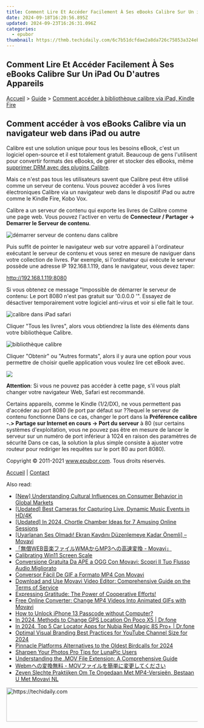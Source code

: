 ```yaml
---
title: Comment Lire Et Accéder Facilement À Ses eBooks Calibre Sur Un iPad Ou D'autres Appareils
date: 2024-09-18T16:20:56.895Z
updated: 2024-09-23T16:26:31.096Z
categories:
  - epubor
thumbnail: https://thmb.techidaily.com/6c7b51dcfdae2a8da726c75853a324eb9a3939b33880d7b4a364119150ff2caf.jpg
---
```


## Comment Lire Et Accéder Facilement À Ses eBooks Calibre Sur Un iPad Ou D'autres Appareils

[Accueil](http://www.epubor.com/fr/) \> [Guide](https://tools.techidaily.com/epubor/products/) \> [Comment accéder à bibliothèque calibre via iPad, Kindle Fire](https://tools.techidaily.com/epubor/products/)

## Comment accéder à vos eBooks Calibre via un navigateur web dans iPad ou autre

Calibre est une solution unique pour tous les besoins eBook, c'est un logiciel open-source et il est totalement gratuit. Beaucoup de gens l'utilisent pour convertir formats des eBooks, de gérer et stocker des eBooks, même [supprimer DRM avec des plugins Calibre](https://tools.techidaily.com/epubor/products/).

Mais ce n'est pas tous les utilisateurs savent que Calibre peut être utilisé comme un serveur de contenu. Vous pouvez accéder à vos livres électroniques Calibre via un navigateur web dans le dispositif iPad ou autre comme le Kindle Fire, Kobo Vox.

Calibre a un serveur de contenu qui exporte les livres de Calibre comme une page web. Vous pouvez l'activer en vertu de **Connecteur / Partager -> Demarrer le Serveur de contenu**.

![démarrer serveur de contenu dans calibre](https://www.epubor.com/images/uppic/drmarrer-serveur.png)

Puis suffit de pointer le navigateur web sur votre appareil à l'ordinateur exécutant le serveur de contenu et vous serez en mesure de naviguer dans votre collection de livres. Par exemple, si l'ordinateur qui exécute le serveur possède une adresse IP 192.168.1.119, dans le navigateur, vous devez taper:

http://192.168.1.119:8080

Si vous obtenez ce message "Impossible de démarrer le serveur de contenu: Le port 8080 n'est pas gratuit sur '0.0.0.0 '". Essayez de désactiver temporairement votre logiciel anti-virus et voir si elle fait le tour.

![calibre dans iPad safari](https://www.epubor.com/images/uppic/calibre-index.png)

Cliquer "Tous les livres", alors vous obtiendrez la liste des éléments dans votre bibliothèque Calibre.

![bibliothèque calibre](https://www.epubor.com/images/uppic/list.PNG)

Cliquer "Obtenir" ou "Autres formats", alors il y aura une option pour vous permettre de choisir quelle application vous voulez lire cet eBook avec.

![](https://www.epubor.com/images/uppic/option.PNG)

**Attention**: Si vous ne pouvez pas accéder à cette page, s'il vous plaît changer votre navigateur Web, Safari est recommandé.

Certains appareils, comme le Kindle (1/2/DX), ne vous permettent pas d'accéder au port 8080 (le port par défaut sur ??lequel le serveur de contenu fonctionne Dans ce cas, changer le port dans la **Préférence calibre -.> Partage sur Internet en cours -> Port du serveur** à 80 (sur certains systèmes d'exploitation, vous ne pouvez pas être en mesure de lancer le serveur sur un numéro de port inférieur à 1024 en raison des paramètres de sécurité Dans ce cas, la solution la plus simple consiste à ajuster votre routeur pour rediriger les requêtes sur le port 80 au port 8080). 
  
  
Copyright © 2011-2021 www.epubor.com. Tous droits réservés. 

[Accueil](http://www.epubor.com/fr/) | [Contact](http://www.epubor.com/fr/mailto:support@epubor.com)

<ins class="adsbygoogle"
     style="display:block"
     data-ad-format="autorelaxed"
     data-ad-client="ca-pub-7571918770474297"
     data-ad-slot="1223367746"></ins>

<ins class="adsbygoogle"
     style="display:block"
     data-ad-client="ca-pub-7571918770474297"
     data-ad-slot="8358498916"
     data-ad-format="auto"
     data-full-width-responsive="true"></ins>

<span class="atpl-alsoreadstyle">Also read:</span>
<div><ul>
<li><a href="https://some-approaches.techidaily.com/new-understanding-cultural-influences-on-consumer-behavior-in-global-markets/"><u>[New] Understanding Cultural Influences on Consumer Behavior in Global Markets</u></a></li>
<li><a href="https://fox-helps.techidaily.com/updated-best-cameras-for-capturing-live-dynamic-music-events-in-hd4k/"><u>[Updated] Best Cameras for Capturing Live, Dynamic Music Events in HD/4K</u></a></li>
<li><a href="https://youtube-lab.techidaily.com/ed-in-2024-chortle-chamber-ideas-for-7-amusing-online-sessions/"><u>[Updated] In 2024, Chortle Chamber Ideas for 7 Amusing Online Sessions</u></a></li>
<li><a href="https://discover-answers.techidaily.com/uyarlanan-ses-olmadi-ekran-kaydini-duzenlemeye-kadar-onemli-movavi/"><u>[Uyarlanan Ses Olmadı! Ekran Kaydını Düzenlemeye Kadar Önemli] – Movavi</u></a></li>
<li><a href="https://discover-answers.techidaily.com/webwmamp3-movavi/"><u>「無償WEB音楽ファイルWMAからMP3への高速変換 - Movavi」</u></a></li>
<li><a href="https://graphic-issues.techidaily.com/calibrating-win11-screen-scale/"><u>Calibrating Win11 Screen Scale</u></a></li>
<li><a href="https://discover-answers.techidaily.com/conversione-gratuita-da-ape-a-ogg-con-movavi-scopri-il-tuo-flusso-audio-migliorato/"><u>Conversione Gratuita Da APE a OGG Con Movavi: Scopri Il Tuo Flusso Audio Migliorato</u></a></li>
<li><a href="https://discover-answers.techidaily.com/conversor-facil-de-gif-a-formato-mp4-con-movavi/"><u>Conversor Fácil De GIF a Formato MP4 Con Movavi</u></a></li>
<li><a href="https://discover-answers.techidaily.com/download-and-use-movavi-video-editor-comprehensive-guide-on-the-terms-of-service/"><u>Download and Use Movavi Video Editor: Comprehensive Guide on the Terms of Service</u></a></li>
<li><a href="https://discover-answers.techidaily.com/expressing-gratitude-the-power-of-cooperative-efforts/"><u>Expressing Gratitude: The Power of Cooperative Efforts!</u></a></li>
<li><a href="https://discover-answers.techidaily.com/free-online-converter-change-mp4-videos-into-animated-gifs-with-movavi/"><u>Free Online Converter: Change MP4 Videos Into Animated GIFs with Movavi</u></a></li>
<li><a href="https://ios-unlock.techidaily.com/how-to-unlock-iphone-13-passcode-without-computer-by-drfone-ios/"><u>How to Unlock iPhone 13 Passcode without Computer?</u></a></li>
<li><a href="https://phone-solutions.techidaily.com/in-2024-methods-to-change-gps-location-on-poco-x5-drfone-by-drfone-virtual-android/"><u>In 2024, Methods to Change GPS Location On Poco X5 | Dr.fone</u></a></li>
<li><a href="https://android-location-track.techidaily.com/in-2024-top-5-car-locator-apps-for-nubia-red-magic-8s-proplus-drfone-by-drfone-virtual-android/"><u>In 2024, Top 5 Car Locator Apps for Nubia Red Magic 8S Pro+ | Dr.fone</u></a></li>
<li><a href="https://youtube-docs.techidaily.com/al-visual-branding-best-practices-for-youtube-channel-size-for-2024/"><u>Optimal Visual Branding Best Practices for YouTube Channel Size for 2024</u></a></li>
<li><a href="https://twitter-clips.techidaily.com/pinnacle-platforms-alternatives-to-the-oldest-birdcalls-for-2024/"><u>Pinnacle Platforms Alternatives to the Oldest Birdcalls for 2024</u></a></li>
<li><a href="https://extra-resources.techidaily.com/sharpen-your-photos-pro-tips-for-lunapic-users/"><u>Sharpen Your Photos Pro Tips for LunaPic Users</u></a></li>
<li><a href="https://discover-answers.techidaily.com/understanding-the-mov-file-extension-a-comprehensive-guide/"><u>Understanding the .MOV File Extension: A Comprehensive Guide</u></a></li>
<li><a href="https://discover-answers.techidaily.com/webm-mov/"><u>Webmへの変換無料 - MOVファイルを簡単に変更してください</u></a></li>
<li><a href="https://discover-answers.techidaily.com/zeven-slechte-praktijken-om-te-ongedaan-met-mp4-versieen-bestaan-u-met-movavi-nl/"><u>Zeven Slechte Praktijken Om Te Ongedaan Met MP4-Versieën, Bestaan U Met Movavi NL</u></a></li>
</ul></div>

<!-- affiliate ads begin -->
<a href="https://aligracehair.sjv.io/c/5597632/2047411/19272" target="_top" id="2047411">
  <img src="//a.impactradius-go.com/display-ad/19272-2047411" border="0" alt="https://techidaily.com" width="728" height="90"/>
</a>
<img height="0" width="0" src="https://aligracehair.sjv.io/i/5597632/2047411/19272" style="position:absolute;visibility:hidden;" border="0" />
<!-- affiliate ads end -->

